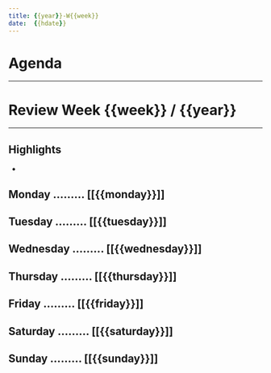 ```yaml
---
title: {{year}}-W{{week}}
date:  {{hdate}}
---
```


# Agenda

--- 

# Review Week {{week}} / {{year}}

---

## Highlights
- 

## Monday     .........  [[{{monday}}]]
## Tuesday    .........  [[{{tuesday}}]]
## Wednesday  .........  [[{{wednesday}}]]
## Thursday   .........  [[{{thursday}}]]
## Friday     .........  [[{{friday}}]]
## Saturday   .........  [[{{saturday}}]]
## Sunday     .........  [[{{sunday}}]]
